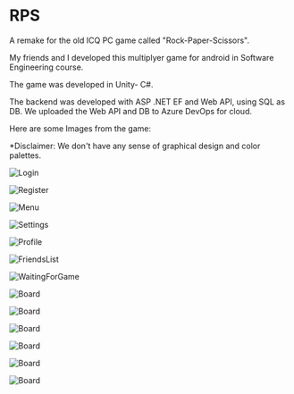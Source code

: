 # RPS
A remake for the old ICQ PC game called "Rock-Paper-Scissors".

My friends and I developed this multiplyer game for android in Software Engineering course.

The game was developed in Unity- C#.

The backend was developed with ASP .NET EF and Web API, using SQL as DB. We uploaded the Web API and DB to Azure DevOps for cloud.

Here are some Images from the game:

*Disclaimer: We don't have any sense of graphical design and color palettes.

![Login](/Images/RPS_Screenshot_2020.07.28_17.09.55.jpg)

![Register](/Images/RPS_Screenshot_2020.07.28_17.10.00.jpg)

![Menu](/Images/RPS_Screenshot_2020.07.28_17.14.38.jpg)

![Settings](/Images/RPS_Screenshot_2020.07.28_17.15.37.jpg)

![Profile](/Images/RPS_Screenshot_2020.07.28_17.15.55.jpg)

![FriendsList](/Images/RPS_Screenshot_2020.07.28_17.16.06.jpg)

![WaitingForGame](/Images/RPS_Screenshot_2020.07.28_17.18.51.jpg)

![Board](/Images/RPS_Screenshot_2020.07.28_17.36.03.jpg)

![Board](/Images/RPS_Screenshot_2020.07.28_17.36.07.jpg)

![Board](/Images/RPS_Screenshot_2020.07.28_17.36.11.jpg)

![Board](/Images/RPS_Screenshot_2020.07.28_17.36.17.jpg)

![Board](/Images/RPS_Screenshot_2020.07.28_17.36.45.jpg)

![Board](/Images/RPS_Screenshot_2020.07.28_17.37.45.jpg)
